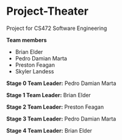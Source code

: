 # Project-Theater

Project for CS472 Software Engineering 

<p><strong>Team members</strong></p>
<ul>
	<li>Brian Elder</li>
	<li>Pedro Damian Marta</li>
	<li>Preston Feagan</li>
	<li>Skyler Landess</li>
</ul>
</p>

<p><strong>Stage 0 Team Leader:</strong> Pedro Damian Marta</p>

<p><strong>Stage 1 Team Leader:</strong> Brian Elder</p>

<p><strong>Stage 2 Team Leader:</strong> Preston Feagan</p>

<p><strong>Stage 3 Team Leader:</strong> Pedro Damian Marta</p>

<p><strong>Stage 4 Team Leader:</strong> Brian Elder</p>

